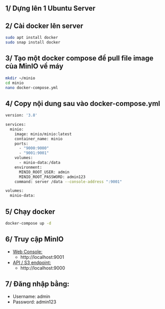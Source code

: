 ## 1/ Dựng lên 1 Ubuntu Server

## 2/ Cài docker lên server

```bash
sudo apt install docker
sudo snap install docker
```

## 3/ Tạo một docker compose để pull file image của MinIO về máy
```bash
mkdir ~/minio
cd minio
nano docker-compose.yml
```

## 4/ Copy nội dung sau vào docker-compose.yml

```bash
version: '3.8'

services:
  minio:
    image: minio/minio:latest
    container_name: minio
    ports:
      - "9000:9000"
      - "9001:9001"
    volumes:
      - minio-data:/data
    environment:
      MINIO_ROOT_USER: admin
      MINIO_ROOT_PASSWORD: admin123
    command: server /data --console-address ":9001"

volumes:
  minio-data:

```

## 5/ Chạy docker

```bash
docker-compose up -d
```

## 6/ Truy cập MinIO
- [Web Console:]( http://localhost:9001)
    - http://localhost:9001
- [API / S3 endpoint:]( http://localhost:9000)
    - http://localhost:9000
 
## 7/ Đăng nhập bằng:
- Username: admin
- Password: admin123









